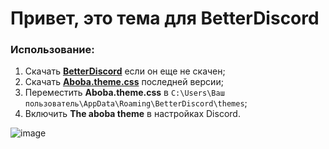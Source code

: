 # Привет, это тема для **BetterDiscord**

### Использование:
1. Скачать [**BetterDiscord**](https://betterdiscord.app/) если он еще не скачен;
2. Скачать [**Aboba.theme.css**](https://github.com/dimabreus/aboba_theme/releases) последней версии;
3. Переместить **Aboba.theme.css** в `C:\Users\Ваш пользователь\AppData\Roaming\BetterDiscord\themes`;
4. Включить **The aboba theme** в настройках Discord.


![image](https://github.com/dimabreus/aboba_theme/assets/125917095/33e864d6-d649-423d-9afb-bca33b50216a)
